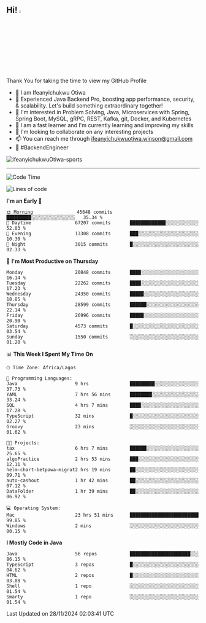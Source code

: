 <!-- BLOG-POST-LIST:START --><!-- BLOG-POST-LIST:END -->

## Hi! <img src="https://media.giphy.com/media/hvRJCLFzcasrR4ia7z/giphy.gif" width="4%"> 

Thank You for taking the time to view my GitHub Profile

- 👋 I am Ifeanyichukwu Otiwa
- 🚀 Experienced Java Backend Pro, boosting app performance, security, & scalability. Let's build something extraordinary together!
- 👀 I'm interested in Problem Solving, Java, Microservices with Spring, Spring Boot, MySQL, gRPC, REST, Kafka, git, Docker, and Kubernetes
- 🌱 I am a fast learner and I'm currently learning and improving my skills
- 💞️ I'm looking to collaborate on any interesting projects
- 📫 You can reach me through ifeanyichukwuotiwa.winson@gmail.com
- 🚀 #BackendEngineer

<p align="left" marginTop="10px"> <img src="https://komarev.com/ghpvc/?username=ifeanyichukwuOtiwa-sports&label=Profile%20views&color=0e75b6&style=for-the-badge" alt="ifeanyichukwuOtiwa-sports" /> </p>

***

<!--START_SECTION:waka-->
![Code Time](http://img.shields.io/badge/Code%20Time-3%2C163%20hrs%2055%20mins-blue)

![Lines of code](https://img.shields.io/badge/From%20Hello%20World%20I%27ve%20Written-32.3%20million%20lines%20of%20code-blue)

**I'm an Early 🐤** 

```text
🌞 Morning                45648 commits       █████████░░░░░░░░░░░░░░░░   35.34 % 
🌆 Daytime                67207 commits       █████████████░░░░░░░░░░░░   52.03 % 
🌃 Evening                13308 commits       ███░░░░░░░░░░░░░░░░░░░░░░   10.30 % 
🌙 Night                  3015 commits        █░░░░░░░░░░░░░░░░░░░░░░░░   02.33 % 
```
📅 **I'm Most Productive on Thursday** 

```text
Monday                   20848 commits       ████░░░░░░░░░░░░░░░░░░░░░   16.14 % 
Tuesday                  22262 commits       ████░░░░░░░░░░░░░░░░░░░░░   17.23 % 
Wednesday                24350 commits       █████░░░░░░░░░░░░░░░░░░░░   18.85 % 
Thursday                 28599 commits       ██████░░░░░░░░░░░░░░░░░░░   22.14 % 
Friday                   26996 commits       █████░░░░░░░░░░░░░░░░░░░░   20.90 % 
Saturday                 4573 commits        █░░░░░░░░░░░░░░░░░░░░░░░░   03.54 % 
Sunday                   1550 commits        ░░░░░░░░░░░░░░░░░░░░░░░░░   01.20 % 
```


📊 **This Week I Spent My Time On** 

```text
🕑︎ Time Zone: Africa/Lagos

💬 Programming Languages: 
Java                     9 hrs               █████████░░░░░░░░░░░░░░░░   37.73 % 
YAML                     7 hrs 56 mins       ████████░░░░░░░░░░░░░░░░░   33.24 % 
SQL                      4 hrs 7 mins        ████░░░░░░░░░░░░░░░░░░░░░   17.28 % 
TypeScript               32 mins             █░░░░░░░░░░░░░░░░░░░░░░░░   02.27 % 
Groovy                   23 mins             ░░░░░░░░░░░░░░░░░░░░░░░░░   01.62 % 

🐱‍💻 Projects: 
tax                      6 hrs 7 mins        ██████░░░░░░░░░░░░░░░░░░░   25.65 % 
algoPractice             2 hrs 53 mins       ███░░░░░░░░░░░░░░░░░░░░░░   12.11 % 
helm-chart-betpawa-migrat2 hrs 19 mins       ██░░░░░░░░░░░░░░░░░░░░░░░   09.71 % 
auto-cashout             1 hr 42 mins        ██░░░░░░░░░░░░░░░░░░░░░░░   07.12 % 
DataFolder               1 hr 39 mins        ██░░░░░░░░░░░░░░░░░░░░░░░   06.92 % 

💻 Operating System: 
Mac                      23 hrs 51 mins      █████████████████████████   99.85 % 
Windows                  2 mins              ░░░░░░░░░░░░░░░░░░░░░░░░░   00.15 % 
```

**I Mostly Code in Java** 

```text
Java                     56 repos            ██████████████████████░░░   86.15 % 
TypeScript               3 repos             █░░░░░░░░░░░░░░░░░░░░░░░░   04.62 % 
HTML                     2 repos             █░░░░░░░░░░░░░░░░░░░░░░░░   03.08 % 
Shell                    1 repo              ░░░░░░░░░░░░░░░░░░░░░░░░░   01.54 % 
Smarty                   1 repo              ░░░░░░░░░░░░░░░░░░░░░░░░░   01.54 % 
```




 Last Updated on 28/11/2024 02:03:41 UTC
<!--END_SECTION:waka-->

<!--
<p align="center">
![trophy](https://github-profile-trophy.vercel.app/?username=ifeanyichukwuOtiwa-sports&theme=onedark) (https://github.com/ryo-ma/github-profile-trophy)
</p>
-->

<!---
ifeanyi-otiwa/ifeanyi-otiwa is a ✨ special ✨ repository because its `README.md` (this file) appears on your GitHub profile.
You can click the Preview link to take a look at your changes.
--->
